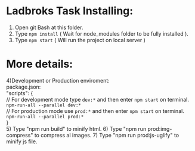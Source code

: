 # Ladbroks Task Installing:

1) Open git Bash at this folder.
2) Type `npm install` ( Wait for node_modules folder to be fully installed ).
3) Type `npm start` ( Will run the project on local server )
# More details:
4)Development or Production enviroment: <br />
package.json: <br />
"scripts": { <br />
// For development mode type `dev:*` and then enter `npm start` on terminal.
`npm-run-all --parallel dev:*` <br />
// For production mode use `prod:*` and then enter `npm start` on terminal.
`npm-run-all --parallel prod:*` <br />
} <br />
5) Type "npm run build" to minify html.
6) Type "npm run prod:img-compress" to compress al images.
7) Type "npm run prod:js-uglify" to minify js file.
